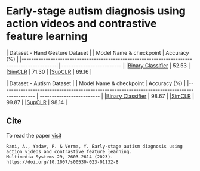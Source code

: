 # Early‑stage autism diagnosis using action videos and contrastive feature learning

<!--Link to pretrained models : We have released model checkpoints for all the compared method here. -->

|                                             Dataset - Hand Gesture Dataset                                                         |
|                             Model Name & checkpoint                                                    |         Accuracy (%)      |
|--------------------------------------------------------------------------------------------            | ------------------------- |
|[Binary Classifier](https://drive.google.com/file/d/1-Rr-NtAQb2D7_C69CbAceeInsCZJ59Qb/view?usp=sharing) |            52.53          |
|[SimCLR](https://drive.google.com/file/d/1CE4gh3Ebs-W1sEZy0Z6O_0zSaePY88iM/view?usp=sharing)            |            71.30          |
|[SupCLR](https://drive.google.com/file/d/1Kj2OtCNBCCQpdMqPEc2tIQrRrv_PdfVk/view?usp=sharing)            |            69.16          |


|                                             Dataset - Autism Dataset                                                               |
|                             Model Name & checkpoint                                                    |         Accuracy (%)      |
|--------------------------------------------------------------------------------------------            | ------------------------- |
|[Binary Classifier](https://drive.google.com/file/d/1LrN53f_Pv-r9E5rX3T3BE124E8iA3H4P/view?usp=sharing) |            98.67          |
|[SimCLR](https://drive.google.com/file/d/16262ooHgNqqksDVRGH2l1BGhgoVcckYU/view?usp=sharing)            |            99.87          |
|[SupCLR](https://drive.google.com/file/d/1Pg6U72Vjnj6XHhG-4OhPzGk670_H8HVq/view?usp=sharing)            |            98.14          |

## Cite
To read the paper [visit](https://rdcu.be/dteko)
```
Rani, A., Yadav, P. & Verma, Y. Early-stage autism diagnosis using action videos and contrastive feature learning.
Multimedia Systems 29, 2603–2614 (2023). https://doi.org/10.1007/s00530-023-01132-8

```




